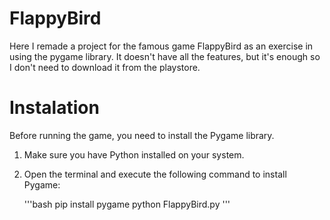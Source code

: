 # FlappyBird
Here I remade a project for the famous game FlappyBird as an exercise in using the pygame library. It doesn't have all the features, but it's enough so I don't need to download it from the playstore.

# Instalation
Before running the game, you need to install the Pygame library.

1. Make sure you have Python installed on your system.
2. Open the terminal and execute the following command to install Pygame:

   '''bash
   pip install pygame
   python FlappyBird.py
'''
